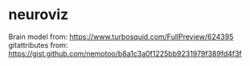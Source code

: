 # neuroviz

Brain model from: https://www.turbosquid.com/FullPreview/624395  
gitattributes from: https://gist.github.com/nemotoo/b8a1c3a0f1225bb9231979f389fd4f3f  
